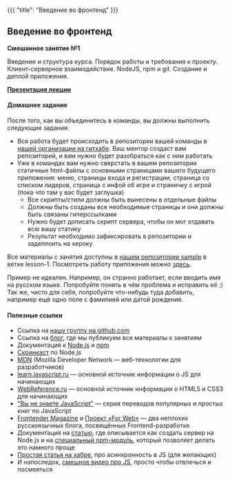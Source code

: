 {{{
	"title": "Введение во фронтенд"
}}}

## Введение во фронтенд
__Смешанное занятие №1__

Введение и структура курса. Порядок работы и требования к проекту. Клиент-серверное взаимодействие. NodeJS, npm и git. Создание и деплой приложения.

__[Презентация лекции](/slides/s1)__

#### Домашнее задание

После того, как вы объединитесь в команды, вы должны выполнить следующие задания:

- Вся работа будет происходить в репозитории вашей команды в [нашей организации на гитхабе](https://github.com/frontend-park-mail-ru). Ваш ментор создаст вам репозиторий, и вам нужно будет разобраться как с ним работать
- Уже в командах вам нужно сверстать в вашем репозитории статичные html-файлы с основными страницами вашего будущего приложения: меню, страницы входа и регистрации, страница со списком лидеров, страница с инфой об игре и страничку с игрой (пока что там у вас будет заглушка)
  - Все скрипты/стили должны быть вынесены в отдельные файлы
  - Должны быть созданы все необходимые страницы и они должны быть связаны гиперссылками
  - Нужно будет дописать скрипт сервера, чтобы он мог отдавать всю вашу статику
  - Результат необходимо зафиксировать в репозитории и задеплоить на хероку
  
Все материалы с занятия доступны в [нашем репозитории sample](https://github.com/frontend-park-mail-ru/sample/tree/lesson-1) в ветке lesson-1. Посмотреть работу приложения можно [здесь](https://sample-frontend.herokuapp.com/).

Пример не идеален. Например, он странно работает, если вводить имя на русском языке. Попробуйте понять в чём проблема и исправить её ;) Так же, чисто для себя, попробуйте что-нибудь туда добавить, например ещё одно поле с фамилией или датой рождения.

#### Полезные ссылки

<ul lang="en">
			<li>Ссылка на <a href="https://github.com/frontend-park-mail-ru">нашу группу на github.com</a></li>
			<li>Ссылка на <a href="http://frontend.tech-mail.ru/">блог</a>, где мы публикуем все материалы к занятиям</li>
			<li>Документация к <a href="https://nodejs.org/api/">Node.js</a> и <a href="https://docs.npmjs.com/">npm</a></li>
			<li><a href="https://learn.javascript.ru/screencast/nodejs">Скринкаст</a> по Node.js</li>
			<li><a href="https://developer.mozilla.org/ru/docs/Web">MDN</a> (Mozilla Developer Network &mdash; веб-технологии для разработчиков)</li>
			<li><a href="https://learn.javascript.ru/js">learn.javascript.ru</a> &mdash; основной источник информации о JS для начинающих</li>
			<li><a href="https://webref.ru/ref">WebReference.ru</a> &mdash; основной источник информации о HTML5 и CSS3 для начинающих</li>
<li><a href="https://github.com/azat-io/you-dont-know-js-ru">"Вы не знаете JavaScript"</a> &mdash; серия переводов популярных и простых книг по JavaScript</li>
			<li><a href="http://frontender.info/">Frontender Magazine</a> и <a href="http://forwebdev.ru/">Проект «For Web»</a> &mdash; два неплохих русскоязычных блога, посвящённых Frontend-разработке</li>
			<li>Документация на <a href="https://www.sitepoint.com/creating-a-http-server-in-node-js/">статью</a>, где описывается как создать сервер на Node.js и на
				<a href="https://github.com/expressjs/express">специальный npm-модуль</a>, который позволяет делать это намного проще</li>
			<li><a href="https://habrahabr.ru/company/wrike/blog/302896/">Простая статья на хабре</a>, про асинхронность в JS (для желающих)</li>
			<li>И напоследок, <a href="https://www.youtube.com/watch?v=AdGyfW7Z6nU">смешное видео про JS</a>, просто чтобы отвлечься и посмеяться</li>
</ul>
